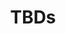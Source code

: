 ---
edition: neurips-19
type: invited_talk
time_start:
time_end:
title: TBDs
speaker:
    name: Diana Marculescu
    affiliation: Carnegie Mellon University
    avatar: diana.jpg
    url: https://www.archive.ece.cmu.edu/~enyac
---